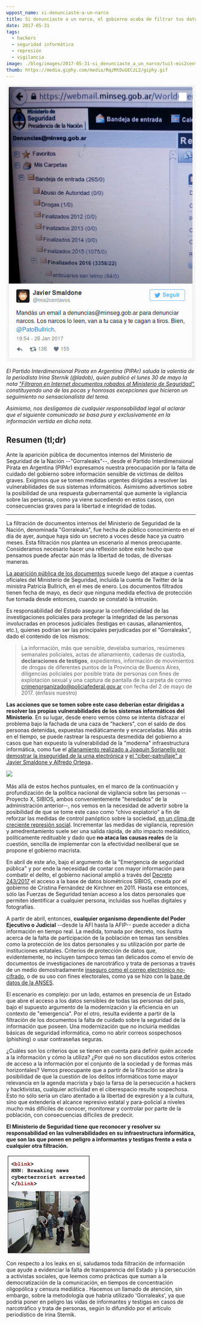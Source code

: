 ```yaml
---
wppost_name: si-denunciaste-a-un-narco
title: Si denunciaste a un narco, el gobierno acaba de filtrar tus datos
date: 2017-05-31
tags:
  - hackers
  - seguridad informática
  - represión
  - vigilancia
image: ./blog/images/2017-05-31-si_denunciaste_a_un_narco/tuit-mis2cents-2017-01-26.png
thumb: https://media.giphy.com/media/RqzMtDuGECzL2/giphy.gif
---
```


[![imagen: tuit mis2centavos 2017-01-26](../images/2017-05-31-si_denunciaste_a_un_narco/tuit-mis2cents-2017-01-26.png)](https://twitter.com/mis2centavos/status/824752482744205313)

_El Partido Interdimensional Pirata en Argentina (PIPAr) saluda la
valentía de la periodista Irina Sternik (@ladob), quien publicó el lunes
30 de mayo la nota ["Filtraron en Internet documentos robados al
Ministerio de
Seguridad"](http://www.lanacion.com.ar/2028681-filtraron-en-internet-documentos-robados-al-ministerio-de-seguridad),
constituyendo una de las pocas y honrosas excepciones que hicieron un
seguimiento no sensacionalista del tema._

_Asimismo, nos desligamos de cualquier responsabilidad legal al aclarar
que el siguiente comunicado se basa pura y exclusivamente en la
información vertida en dicha nota._

## Resumen (tl;dr)

Ante la aparición pública de documentos internos del Ministerio de
Seguridad de la Nación --"Gorraleaks"--, desde el Partido
Interdimensional Pirata en Argentina (PIPAr) expresamos nuestra
preocupación por la falta de cuidado del gobierno sobre información
sensible de víctimas de delitos graves. Exigimos que se tomen medidas
urgentes dirigidas a resolver las vulnerabilidades de sus sistemas
informáticos. Asimismo advertimos sobre la posibilidad de una respuesta
gubernamental que aumente la vigilancia sobre las personas, como ya
viene sucediendo en estos casos, con consecuencias graves para la
libertad e integridad de todas.

***

La filtración de documentos internos del Ministerio de Seguridad de la
Nación, denominada "Gorraleaks", fue hecha de público conocimiento en el
día de ayer, aunque  haya sido un secreto a voces desde hace ya cuatro
meses. Esta filtración nos plantea un escenario al menos preocupante.
Consideramos necesario hacer una reflexión sobre este hecho que pensamos
puede afectar aún más la libertad de todas, de diversas maneras.

[La aparición pública de los
documentos](http://www.lanacion.com.ar/2028681-filtraron-en-internet-documentos-robados-al-ministerio-de-seguridad)
sucede luego del ataque a cuentas oficiales del Ministerio de Seguridad,
incluida la cuenta de Twitter de la ministra Patricia Bullrich, en el
mes de enero. Los documentos filtrados tienen fecha de mayo, es decir
que ninguna medida efectiva de protección fue tomada desde entonces,
cuando se constató la intrusión.

Es responsabilidad del Estado asegurar la confidencialidad de las
investigaciones policiales para proteger la integridad de las personas
involucradas en procesos judiciales (testigas en causas, allanamientos,
etc.), quienes podrían ser las principales perjudicadas por el
"Gorraleaks", dado el contenido de los mismos:

> La información, más que sensible, develaba sumarios, resúmenes
> semanales policiales, actas de allanamiento, cadenas de custodia,
> **declaraciones de testigos**, expedientes, información de movimientos
> de drogas de diferentes puntos de la Provincia de Buenos Aires,
> diligencias policiales por posible trata de personas con fines de
> explotación sexual y una captura de pantalla de la carpeta de correo
> crimenorganizado@policiafederal.gov.ar con fecha del 2 de mayo de
> 2017. (énfasis nuestro)

**Las acciones que se tomen sobre este caso deberían estar dirigidas a
resolver las propias vulnerabilidades de los sistemas informáticos del
Ministerio**. En su lugar, desde enero vemos cómo se intenta disfrazar
el problema bajo la fachada de una caza de "hackers", con el saldo de
dos personas detenidas, expuestas mediáticamente y encarceladas. Más
atrás en el tiempo, se puede rastrear la respuesta desmedida del
gobierno a casos que han expuesto la vulnerabilidad de la "moderna"
infraestructura informática, como fue el [allanamiento realizado a
Joaquín Sorianello por demostrar la inseguridad de la urna
electrónica](https://www.eff.org/es/deeplinks/2015/07/buenos-aires-censuro-y-allano-reportaron-falencias-del-voto-electronico)
y [el "ciber-patrullaje" a Javier Smaldone y Alfredo
Ortega](https://blog.smaldone.com.ar/2017/03/09/patricia-bullrich-y-el-ciberpatrullaje/)..

![](https://media.giphy.com/media/RqzMtDuGECzL2/giphy.gif)

Más allá de estos hechos puntuales, en el marco de la continuación y
profundización de la política nacional de vigilancia sobre las personas
--Proyecto X, SIBIOS, ambos convenientemente "heredados" de la
administración anterior--, nos vemos en la necesidad de advertir sobre
la posibilidad de que se tome este caso como "chivo expiatorio" a fin de
reforzar las medidas de control panóptico sobre la sociedad, [en un
clima de creciente represión social](http://www.correpi.lahaine.org/).
Incrementar las medidas de vigilancia, represión y amedrentamiento suele
ser una salida rápida, de alto impacto mediático, políticamente
redituable y dado que **no ataca las causas reales** de la cuestión,
sencilla de implementar con la efectividad neoliberal que se propone el
gobierno macrista.

En abril de este año, bajo el argumento de la "Emergencia de seguridad
pública" y por ende la necesidad de contar con mayor información para
combatir el delito, el gobierno nacional amplió a través del [Decreto
243/2017](https://www.boletinoficial.gob.ar/#!DetalleNorma/161771/20170410)
el acceso a la base de datos biométricos SIBIOS, creada por el gobierno
de Cristina Fernández de Kirchner en 2011. Hasta ese entonces, sólo las
Fuerzas de Seguridad tenían acceso a los datos personales que permiten
identificar a cualquier persona, incluidas sus huellas digitales y
fotografías.

A partir de abril, entonces, **cualquier organismo dependiente del Poder
Ejecutivo o Judicial** --desde la AFI hasta la AFIP-- puede acceder a
dicha información en tiempo real. La medida, tomada por decreto, nos
ilustra acerca de la falta de participación de la población en temas tan
sensibles como la protección de los datos personales y su utilización
por parte de instituciones estatales. Criterios de protección de datos
que, evidentemente, no incluyen tampoco  temas tan delicados como el
envío de documentos de investigaciones de narcotráfico y trata de
personas a través de un medio demostradamente [inseguro como el correo
electrónico no-cifrado](https://emailselfdefense.fsf.org/es/), o de su uso con fines electorales, como ya se hizo con la
[base de datos de la
ANSES](http://www.lavaca.org/notas/el-dato-que-faltaba/).

El escenario es complejo: por un lado, estamos en presencia de un Estado
que abre el acceso a los datos sensibles de todas las personas del país,
bajo el supuesto argumento de la modernización y la eficiencia en un
contexto de "emergencia". Por el otro, resulta evidente a partir de la
filtración de los documentos la falta de cuidado sobre la seguridad de
la información que poseen.  Una modernización que no incluiría medidas
básicas de seguridad informática, como no abrir correos sospechosos
(phishing) o usar contraseñas seguras.

¿Cuáles son los criterios que se tienen en cuenta para definir quién
accede a la información y cómo la utiliza? ¿Por qué no son discutidos
estos criterios de acceso a la información por el conjunto de la
sociedad y de formas más horizontales? Vemos preocupante que a partir de
la filtración se abra la posibilidad de que la cuestión de los delitos
informáticos tome mayor relevancia en la agenda macrista y bajo la farsa
de la persecución a hackers y hacktivistas, cualquier actividad en el
ciberespacio resulte sospechosa. Esto no sólo sería un claro atentado a
la libertad de expresión y a la cultura, sino que extendería el alcance
represivo estatal y para-policial a niveles mucho más difíciles de
conocer, monitorear y controlar por parte de la población, con
consecuencias difíciles de predecir.

**El Ministerio de Seguridad tiene que reconocer y resolver su
responsabilidad en las vulnerabilidades en su infraestructura
informática, que son las que ponen en peligro a informantes y testigas
frente a esta o cualquier otra filtración.**

[![imagen: infosuck 0x007c 2nd panel](../images/2017-05-31-si_denunciaste_a_un_narco/infosuck_0x007c_2nd_panel.png)](http://infosuck.org/)

Con respecto a los leaks en sí, saludamos toda filtración de información
que ayude a evidenciar la falta de transparencia del Estado y la
persecución a activistas sociales, que leemos como prácticas que suman a
la democratización de la comunicación, en tiempos de concentración
oligopólica y censura mediática . Hacemos un llamado de atención, sin
embargo, sobre la metodología que habría utilizado 'Gorraleaks', ya que
podría poner en peligro las vidas de informantes y testigas en casos de
narcotráfico y trata de personas, según lo difundido por el artículo
periodístico de Irina Sternik.

